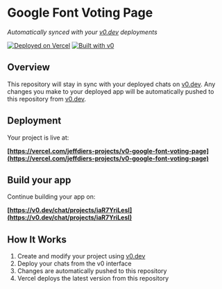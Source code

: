 # Google Font Voting Page

*Automatically synced with your [v0.dev](https://v0.dev) deployments*

[![Deployed on Vercel](https://img.shields.io/badge/Deployed%20on-Vercel-black?style=for-the-badge&logo=vercel)](https://vercel.com/jeffdiers-projects/v0-google-font-voting-page)
[![Built with v0](https://img.shields.io/badge/Built%20with-v0.dev-black?style=for-the-badge)](https://v0.dev/chat/projects/iaR7YriLesI)

## Overview

This repository will stay in sync with your deployed chats on [v0.dev](https://v0.dev).
Any changes you make to your deployed app will be automatically pushed to this repository from [v0.dev](https://v0.dev).

## Deployment

Your project is live at:

**[https://vercel.com/jeffdiers-projects/v0-google-font-voting-page](https://vercel.com/jeffdiers-projects/v0-google-font-voting-page)**

## Build your app

Continue building your app on:

**[https://v0.dev/chat/projects/iaR7YriLesI](https://v0.dev/chat/projects/iaR7YriLesI)**

## How It Works

1. Create and modify your project using [v0.dev](https://v0.dev)
2. Deploy your chats from the v0 interface
3. Changes are automatically pushed to this repository
4. Vercel deploys the latest version from this repository
